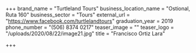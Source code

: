 +++
brand_name = "Turtleland Tours"
business_location_name = "Ostional, Ruta 160"
business_sector = "Tours"
external_url = "https://www.facebook.com/turtlelandtours"
graduation_year = 2019
phone_number = "(506) 8374 0217"
teaser_image = ""
teaser_logo = "/uploads/2020/08/22/image21.jpg"
title = "Francisco Ortiz Lara"

+++
